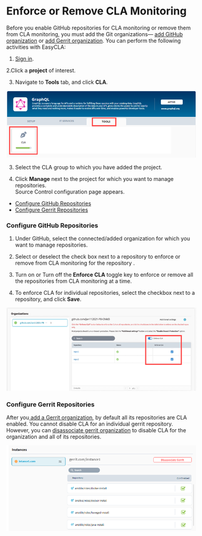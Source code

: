 # Enforce or Remove CLA Monitoring

Before you enable GitHub repositories for CLA monitoring or remove them from CLA monitoring, you must add the Git organizations— [add GitHub organization](./#add-github-organization) or [add Gerrit organization](./#add-gerrit-organization). You can perform the following activities with EasyCLA:

1. [Sign in](../sign-in-to-project-control-center.md).

2.Click a **project** of interest.

3. Navigate to **Tools** tab, and click **CLA**.

![Tools](../../../.gitbook/assets/tools-tab.png)

3. Select the CLA group to which you have added the project.

4. Click **Manage** next to the project for which you want to manage repositories.  
Source Control configuration page appears.

* [Configure GitHub Repositories](enforce-or-remove-cla-monitoring.md#configure-github-repositories)
* [Configure Gerrit Repositories](enforce-or-remove-cla-monitoring.md#configure-gerrit-repositories)

### Configure GitHub Repositories

1. Under GitHub, select the connected/added organization for which you want to manage repositories.

2. Select or deselect the check box next to a repository to enforce or remove from CLA monitoring for the repository .

3. Turn on or Turn off the **Enforce CLA** toggle key to enforce or remove all the repositories from CLA monitoring at a time.

4. To enforce CLA for individual repositories, select the checkbox next to a repository, and click **Save**.

![Add or Remove Git Repositories](../../../.gitbook/assets/add-or-remove-git-repositories.png)

### Configure Gerrit Repositories

After you[ add a Gerrit organization](./#add-gerrit-organization), by default all its repositories are CLA enabled. You cannot disable CLA for an individual gerrit repository. However, you can [disassociate gerrit organization](./#disassociate-gerrit-organization) to disable CLA for the organization and all of its repositories.

![Gerrit Instance showing all its repositories CLA enabled](../../../.gitbook/assets/gerrit-instances.png)

